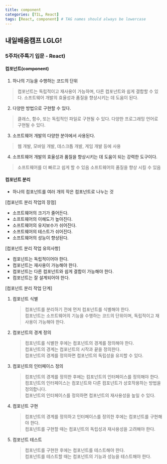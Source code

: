 ```yaml
---
title: component
categories: [TIL, React]
tags: [React, component] # TAG names should always be lowercase
---
```


## 내일배움캠프 LGLG!

### 5주차(주특기 입문 - React)

#### **컴포넌트(component)**

1. 하나의 기능을 수행하는 코드의 단위

> 컴포넌트는 독립적이고 재사용이 가능하며, 다른 컴포넌트와 쉽게 결합할 수 있다.
> 소프트웨어 개발의 효율성과 품질을 향상시키는 데 도움이 된다.

2. 다양한 방법으로 구현할 수 있다.

> 클래스, 함수, 또는 독립적인 파일로 구현될 수 있다.
> 다양한 프로그래밍 언어로 구현될 수 있다.

3. 소프트웨어 개발의 다양한 분야에서 사용된다.

> 웹 개발, 모바일 개발, 데스크톱 개발, 게임 개발 등에 사용

4. 소프트웨어 개발의 효율성과 품질을 향상시키는 데 도움이 되는 강력한 도구이다.

> 소프트웨어를 더 빠르고 쉽게 할 수 있음
> 소프트웨어의 품질을 향상 시킬 수 있음

#### **컴포넌트 분리**

- 하나의 컴포넌트를 여러 개의 작은 컴포넌트로 나누는 것

[컴포넌트 분리 작업의 장점]

- 소프트웨어의 크기가 줄어든다.
- 소프트웨어의 이해도가 높아진다.
- 소프트웨어의 유지보수가 쉬어진다.
- 소프트웨어의 테스트가 쉬어진다.
- 소프트웨어의 성능이 향상된다.

[컴포넌트 분리 작업 유의사항]

- 컴포넌트는 독립적이어야 한다.
- 컴포넌트는 재사용이 가능해야 한다.
- 컴포넌트는 다른 컴포넌트와 쉽게 결합이 가능해야 한다.
- 컴포넌트는 잘 설계되어야 한다.

[컴포넌트 분리 작업 단계]

1. 컴포넌트 식별
   > 컴포넌트를 분리하기 전에 먼저 컴포넌트를 식별해야 한다.<br>
   > 컴포넌트는 소프트웨어의 기능을 수행하는 코드의 단위이며, 독립적이고 재사용이 가능해야 한다.
2. 컴포넌트의 경계 정의
   > 컴포넌트를 식별한 후에는 컴포넌트의 경계를 정의해야 한다.<br>
   > 컴포넌트의 경계는 컴포넌트의 시작과 끝을 정의한다.<br>
   > 컴포넌트의 경계를 정의하면 컴포넌트의 독립성을 유지할 수 있다.
3. 컴포넌트의 인터페이스 정의
   > 컴포넌트의 경계를 정의한 후에는 컴포넌트의 인터페이스를 정의해야 한다.<br>
   > 컴포넌트의 인터페이스는 컴포넌트와 다른 컴포넌트가 상호작용하는 방법을 정의합니다.<br>
   > 컴포넌트의 인터페이스를 정의하면 컴포넌트의 재사용성을 높일 수 있다.
4. 컴포넌트 구현
   > 컴포넌트의 경계를 정의하고 인터페이스를 정의한 후에는 컴포넌트를 구현해야 한다.<br>
   > 컴포넌트를 구현할 때는 컴포넌트의 독립성과 재사용성을 고려해야 한다.
5. 컴포넌트 테스트
   > 컴포넌트를 구현한 후에는 컴포넌트를 테스트해야 한다.<br>
   > 컴포넌트를 테스트할 때는 컴포넌트의 기능과 성능을 테스트해야 한다.
